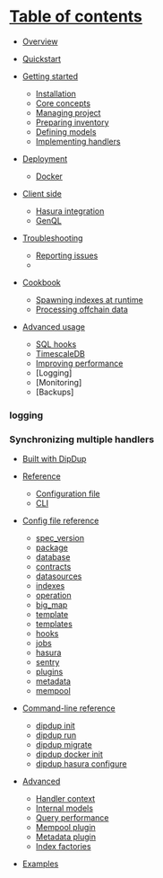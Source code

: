 # [Table of contents](null) 
* [Overview](overview.md) 
* [Quickstart](quickstart.md)

* [Getting started](getting-started/README.md)
	* [Installation](getting-started/installation.md)
	* [Core concepts](getting-started/core-concepts.md)
	* [Managing project](null)
	* [Preparing inventory](null)
	* [Defining models](null)
	* [Implementing handlers](null)

* [Deployment](deployment/README.md) 
	* [Docker](deployment/docker-compose.md) 

* [Client side](client-side/README.md) 
	* [Hasura integration]()
	* [GenQL](client-side/genql.md) 

* [Troubleshooting]()
	* [Reporting issues]()
	* []()

* [Cookbook](cookbook/README.md) 
	* [Spawning indexes at runtime](null)
	* [Processing offchain data](null)




* [Advanced usage](advanced-usage/README.md)
	* [SQL hooks]()
	* [TimescaleDB]()
    * [Improving performance](advanced-usage/improving-performance.md)
	* [Logging]
	* [Monitoring]
	* [Backups]

### logging
### Synchronizing multiple handlers



* [Built with DipDup](built-with-dipdup.md) 

* [Reference](null)
	* [Configuration file](null)
	* [CLI](null)



* [Config file reference](config-file-reference/README.md) 
	* [spec\_version](config-file-reference/spec_version.md) 
	* [package](config-file-reference/package.md) 
	* [database](config-file-reference/database.md) 
	* [contracts](config-file-reference/contracts.md) 
	* [datasources](config-file-reference/datasources.md) 
	* [indexes](config-file-reference/indexes/README.md) 
	* [operation](config-file-reference/indexes/operation.md) 
	* [big\_map](config-file-reference/indexes/big_map.md) 
	* [template](config-file-reference/indexes/template.md) 
	* [templates](config-file-reference/templates.md) 
	* [hooks](config-file-reference/hooks.md) 
	* [jobs](config-file-reference/jobs.md) 
	* [hasura](config-file-reference/hasura.md) 
	* [sentry](config-file-reference/sentry.md) 
	* [plugins](config-file-reference/plugins/README.md) 
	* [metadata](config-file-reference/plugins/metadata.md) 
	* [mempool](config-file-reference/plugins/mempool.md) 
* [Command-line reference](command-line/README.md) 
	* [dipdup init](command-line/dipdup-init.md) 
	* [dipdup run](command-line/dipdup-run.md) 
	* [dipdup migrate](command-line/dipdup-migrate.md) 
	* [dipdup docker init](command-line/dipdup-docker-init.md) 
	* [dipdup hasura configure](command-line/dipdup-hasura-configure.md) 

* [Advanced](advanced/README.md) 
	* [Handler context](advanced/handler-context.md) 
	* [Internal models](advanced/internal-models.md) 
	* [Query performance](advanced/query-performance.md) 
	* [Mempool plugin](advanced/mempool-plugin.md) 
	* [Metadata plugin](advanced/metadata-plugin.md) 
	* [Index factories](advanced/logging.md) 
* [Examples](examples.md) 